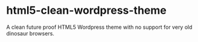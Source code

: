 # html5-clean-wordpress-theme
A clean future proof HTML5 Wordpress theme with no support for very old dinosaur browsers. 
